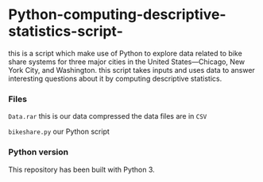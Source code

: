 # Python-computing-descriptive-statistics-script-
this is a script which make use of Python to explore data related to bike share systems for three major cities in the United States—Chicago, New York City, and Washington.
this script takes inputs and uses data to answer interesting questions about it by computing descriptive statistics.
### Files
```Data.rar``` this is our data compressed the data files are in ```CSV```

```bikeshare.py``` our Python script 



### Python version
This repository has been built with Python 3.

